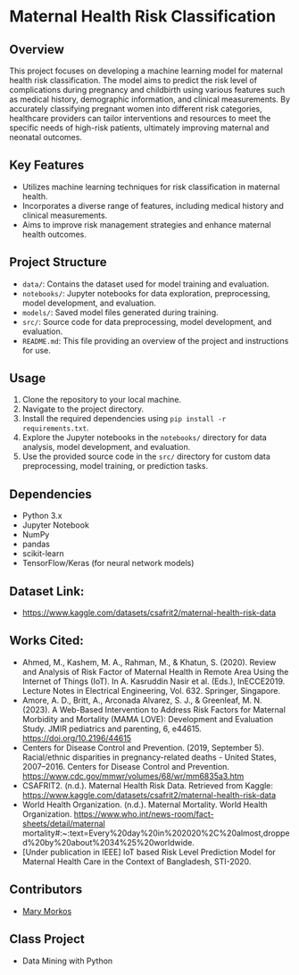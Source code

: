 # Maternal Health Risk Classification

## Overview

This project focuses on developing a machine learning model for maternal health risk classification. The model aims to predict the risk level of complications during pregnancy and childbirth using various features such as medical history, demographic information, and clinical measurements. By accurately classifying pregnant women into different risk categories, healthcare providers can tailor interventions and resources to meet the specific needs of high-risk patients, ultimately improving maternal and neonatal outcomes.

## Key Features

- Utilizes machine learning techniques for risk classification in maternal health.
- Incorporates a diverse range of features, including medical history and clinical measurements.
- Aims to improve risk management strategies and enhance maternal health outcomes.

## Project Structure

- `data/`: Contains the dataset used for model training and evaluation.
- `notebooks/`: Jupyter notebooks for data exploration, preprocessing, model development, and evaluation.
- `models/`: Saved model files generated during training.
- `src/`: Source code for data preprocessing, model development, and evaluation.
- `README.md`: This file providing an overview of the project and instructions for use.

## Usage

1. Clone the repository to your local machine.
2. Navigate to the project directory.
3. Install the required dependencies using `pip install -r requirements.txt`.
4. Explore the Jupyter notebooks in the `notebooks/` directory for data analysis, model development, and evaluation.
5. Use the provided source code in the `src/` directory for custom data preprocessing, model training, or prediction tasks.

## Dependencies

- Python 3.x
- Jupyter Notebook
- NumPy
- pandas
- scikit-learn
- TensorFlow/Keras (for neural network models)

## Dataset Link: 
- https://www.kaggle.com/datasets/csafrit2/maternal-health-risk-data

## Works Cited: 
- Ahmed, M., Kashem, M. A., Rahman, M., & Khatun, S. (2020). Review and Analysis of Risk Factor of Maternal Health in Remote Area Using the Internet of Things (IoT). In A. Kasruddin      Nasir et al. (Eds.), InECCE2019. Lecture Notes in Electrical Engineering, Vol. 632. Springer, Singapore.
- Amore, A. D., Britt, A., Arconada Alvarez, S. J., & Greenleaf, M. N. (2023). A Web-Based Intervention to Address Risk Factors for Maternal Morbidity and Mortality (MAMA LOVE):          Development and Evaluation Study. JMIR pediatrics and parenting, 6, e44615. https://doi.org/10.2196/44615
- Centers for Disease Control and Prevention. (2019, September 5). Racial/ethnic disparities in pregnancy-related deaths - United States, 2007–2016. Centers for Disease Control and       Prevention. https://www.cdc.gov/mmwr/volumes/68/wr/mm6835a3.htm 
- CSAFRIT2. (n.d.). Maternal Health Risk Data. Retrieved from Kaggle: https://www.kaggle.com/datasets/csafrit2/maternal-health-risk-data
- World Health Organization. (n.d.). Maternal Mortality. World Health Organization. https://www.who.int/news-room/fact-sheets/detail/maternal  mortality#:~:text=Every%20day%20in%202020%2C%20almost,dropped%20by%20about%2034%25%20worldwide. 
- [Under publication in IEEE] IoT based Risk Level Prediction Model for Maternal Health Care in the Context of Bangladesh, STI-2020.

## Contributors

- [Mary Morkos](https://github.com/marymorkos)

## Class Project 
- Data Mining with Python

